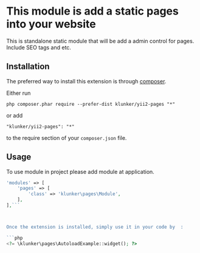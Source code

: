 This module is add a static pages into your website
===================================================
This is standalone static module that will be add a admin control for pages. Include SEO tags and etc.

Installation
------------

The preferred way to install this extension is through [composer](http://getcomposer.org/download/).

Either run

```
php composer.phar require --prefer-dist klunker/yii2-pages "*"
```

or add

```
"klunker/yii2-pages": "*"
```

to the require section of your `composer.json` file.


Usage
-----

To use module in project please add module at application.
```php
'modules' => [
    'pages' => [
        'class' => 'klunker\pages\Module',
    ],
],```



Once the extension is installed, simply use it in your code by  :

```php
<?= \klunker\pages\AutoloadExample::widget(); ?>
```
